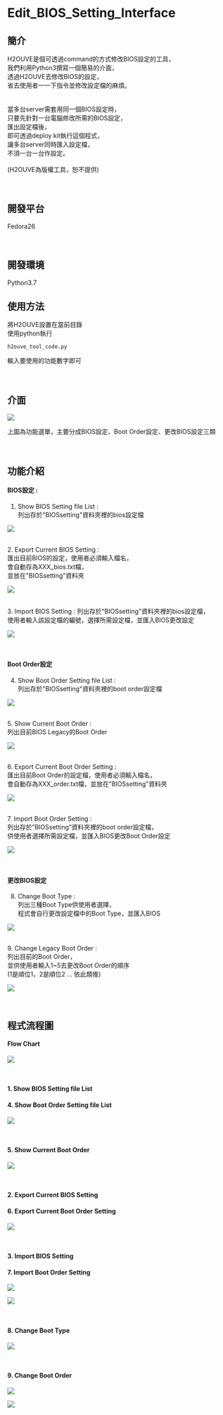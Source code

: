 # Edit_BIOS_Setting_Interface

## 簡介
H2OUVE是個可透過command的方式修改BIOS設定的工具，<br>
我們利用Python3撰寫一個簡易的介面，<br>
透過H2OUVE去修改BIOS的設定，<br>
省去使用者一一下指令並修改設定檔的麻煩。<br>
<br>
<br>
當多台server需套用同一個BIOS設定時，<br>
只要先針對一台電腦修改所需的BIOS設定，<br>
匯出設定檔後，<br>
即可透過deploy kit執行這個程式，<br>
讓多台server同時匯入設定檔，<br>
不須一台一台作設定。<br>
<br>
(H2OUVE為版權工具，恕不提供)<br>
<br>
<br>

## 開發平台
Fedora26<br>
<br>
<br>

## 開發環境
Python3.7

## 使用方法
將H2OUVE設置在當前目錄<br>
使用python執行<br>

    h2ouve_tool_code.py

輸入要使用的功能數字即可<br>
<br>
<br>

## 介面

![](https://github.com/sha310139/Edit_BIOS_Setting_Interface/blob/main/interface_pictures/interface.png)  

上圖為功能選單，主要分成BIOS設定、Boot Order設定、更改BIOS設定三類<br>
<br>
<br>


## 功能介紹

#### BIOS設定 :<br>

1. Show BIOS Setting file List :<br>
列出存於"BIOSsetting"資料夾裡的bios設定檔<br>

![](https://github.com/sha310139/Edit_BIOS_Setting_Interface/blob/main/interface_pictures/1.png) 

<br>
2. Export Current BIOS Setting :<br>
 匯出目前BIOS的設定，使用者必須輸入檔名，<br>
 會自動存為XXX_bios.txt檔，<br>
 並放在"BIOSsetting"資料夾<br>
 
![](https://github.com/sha310139/Edit_BIOS_Setting_Interface/blob/main/interface_pictures/2.png) 

<br>
3. Import BIOS Setting :
 列出存於"BIOSsetting"資料夾裡的bios設定檔，<br>
 使用者輸入該設定檔的編號，選擇所需設定檔，並匯入BIOS更改設定<br>

![](https://github.com/sha310139/Edit_BIOS_Setting_Interface/blob/main/interface_pictures/3.png) 

<br>

#### Boot Order設定<br>

4. Show Boot Order Setting file List :<br>
 列出存於"BIOSsetting"資料夾裡的boot order設定檔<br>

![](https://github.com/sha310139/Edit_BIOS_Setting_Interface/blob/main/interface_pictures/4.png)

<br>
5. Show Current Boot Order :<br>
 列出目前BIOS Legacy的Boot Order<br>

![](https://github.com/sha310139/Edit_BIOS_Setting_Interface/blob/main/interface_pictures/5.png) 

<br>
6. Export Current Boot Order Setting :<br>
 匯出目前Boot Order的設定檔，使用者必須輸入檔名，<br>
 會自動存為XXX_order.txt檔，並放在"BIOSsetting"資料夾<br>

![](https://github.com/sha310139/Edit_BIOS_Setting_Interface/blob/main/interface_pictures/6.png) 

<br>
7. Import Boot Order Setting :<br>
 列出存於”BIOSsetting”資料夾裡的boot order設定檔，<br>
 供使用者選擇所需設定檔，並匯入BIOS更改Boot Order設定<br>

![](https://github.com/sha310139/Edit_BIOS_Setting_Interface/blob/main/interface_pictures/7.png) 

<br>

#### 更改BIOS設定<br>

8. Change Boot Type :<br>
 列出三種Boot Type供使用者選擇，<br>
 程式會自行更改設定檔中的Boot Type，並匯入BIOS<br>

![](https://github.com/sha310139/Edit_BIOS_Setting_Interface/blob/main/interface_pictures/8.png) 

<br>
9. Change Legacy Boot Order :<br>
 列出目前的Boot Order，<br>
 並供使用者輸入1~5去更改Boot Order的順序<br>
 (1是順位1，2是順位2 … 依此類推)<br>

![](https://github.com/sha310139/Edit_BIOS_Setting_Interface/blob/main/interface_pictures/9.png) 

<br>


## 程式流程圖

#### Flow Chart<br>

![](https://github.com/sha310139/Edit_BIOS_Setting_Interface/blob/main/flow_chart/flow_chart%20(1).JPG) 

<br>

#### 1. Show BIOS Setting file List<br>
#### 4. Show Boot Order Setting file List <br>

![](https://github.com/sha310139/Edit_BIOS_Setting_Interface/blob/main/flow_chart/flow_chart%20(2).JPG) 

<br>

#### 5. Show Current Boot Order<br>

![](https://github.com/sha310139/Edit_BIOS_Setting_Interface/blob/main/flow_chart/flow_chart%20(3).JPG)

<br>

#### 2. Export Current BIOS Setting<br>
#### 6. Export Current Boot Order Setting <br>

![](https://github.com/sha310139/Edit_BIOS_Setting_Interface/blob/main/flow_chart/flow_chart%20(4).JPG)

<br>

#### 3. Import BIOS Setting <br>
#### 7. Import Boot Order Setting <br>

![](https://github.com/sha310139/Edit_BIOS_Setting_Interface/blob/main/flow_chart/flow_chart%20(5).JPG)

![](https://github.com/sha310139/Edit_BIOS_Setting_Interface/blob/main/flow_chart/flow_chart%20(6).JPG)

<br>

#### 8. Change Boot Type<br>

![](https://github.com/sha310139/Edit_BIOS_Setting_Interface/blob/main/flow_chart/flow_chart%20(7).JPG)

<br>

#### 9. Change Boot Order<br>

![](https://github.com/sha310139/Edit_BIOS_Setting_Interface/blob/main/flow_chart/flow_chart%20(8).JPG)

![](https://github.com/sha310139/Edit_BIOS_Setting_Interface/blob/main/flow_chart/flow_chart%20(9).JPG)

<br>


